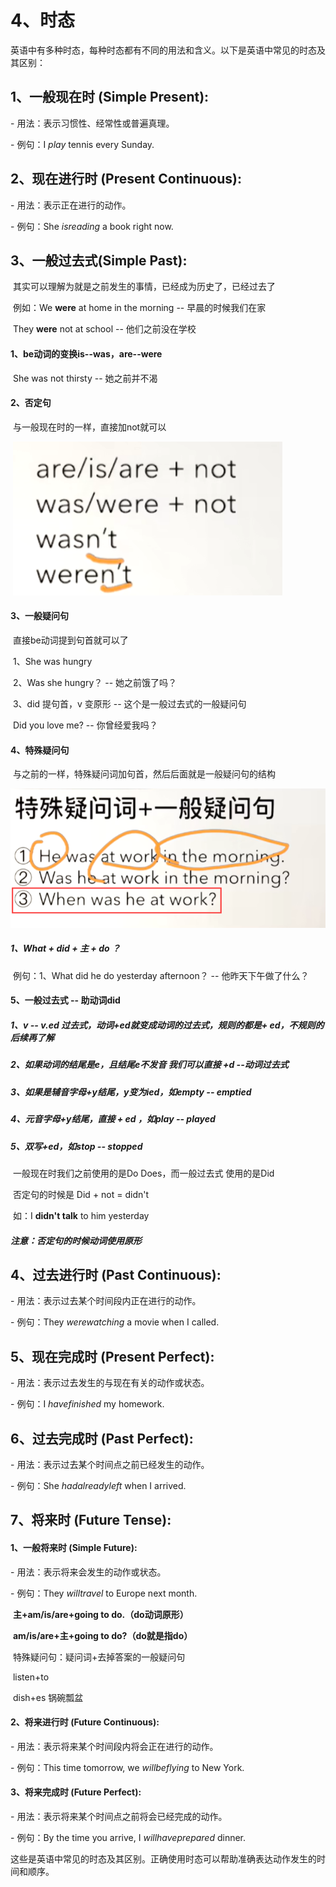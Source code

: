 # 4、时态



英语中有多种时态，每种时态都有不同的用法和含义。以下是英语中常见的时态及其区别：



## 1、一般现在时 (Simple Present):

 \- 用法：表示习惯性、经常性或普遍真理。

 \- 例句：I $play$ tennis every Sunday.

## 2、现在进行时 (Present Continuous):

 \- 用法：表示正在进行的动作。

 \- 例句：She $is reading$ a book right now.



## 3、一般过去式(Simple Past):

​		其实可以理解为就是之前发生的事情，已经成为历史了，已经过去了

​		例如：We **were** at home in the morning -- 早晨的时候我们在家

​			They **were** not at school -- 他们之前没在学校





#### 	1、be动词的变换is--was，are--were

​			She was not thirsty -- 她之前并不渴



#### 	2、否定句

​			与一般现在时的一样，直接加not就可以

​	![image-20241026184719176](./../../../.vuepress/public/images/image-20241026184719176.png)



#### 	3、一般疑问句

​		直接be动词提到句首就可以了

​	1、She was hungry

​	2、Was she hungry？  -- 她之前饿了吗？

​	3、did 提句首，v 变原形 -- 这个是一般过去式的一般疑问句

​			Did you love me? -- 你曾经爱我吗？

#### 	4、特殊疑问句

​	与之前的一样，特殊疑问词加句首，然后后面就是一般疑问句的结构

![image-20241026184943992](./../../../.vuepress/public/images/image-20241026184943992.png)



##### 	1、What + did + 主 + do ？

​			例句：1、What did he do yesterday afternoon？ -- 他昨天下午做了什么？



#### 	5、一般过去式 -- 助动词did

##### 		1、v -- v.ed 过去式，动词+ed就变成动词的过去式，规则的都是+ ed，不规则的后续再了解

##### 		2、如果动词的结尾是e，且结尾e不发音 我们可以直接 +d --动词过去式

##### 		3、如果是辅音字母+y结尾，y变为ied，如empty -- emptied

##### 		4、元音字母+y结尾，直接 + ed ，如play -- played

##### 		5、双写+ed，如stop -- stopped



​	一般现在时我们之前使用的是Do Does，而一般过去式 使用的是Did

​			否定句的时候是 Did + not = didn't

​			如：I **didn't talk** to him yesterday

##### 			注意：否定句的时候动词使用原形





## 4、过去进行时 (Past Continuous):

 \- 用法：表示过去某个时间段内正在进行的动作。

 \- 例句：They $were watching$ a movie when I called.

## 5、现在完成时 (Present Perfect):

 \- 用法：表示过去发生的与现在有关的动作或状态。

 \- 例句：I $have finished$ my homework.

## 6、过去完成时 (Past Perfect):

 \- 用法：表示过去某个时间点之前已经发生的动作。

 \- 例句：She $had already left$ when I arrived.

## 7、将来时 (Future Tense):

####   	1、一般将来时 (Simple Future):

  \- 用法：表示将来会发生的动作或状态。

  \- 例句：They $will travel$ to Europe next month.

​	**主+am/is/are+going to do.（do动词原形）**

​	**am/is/are+主+going to do?（do就是指do）**

​	特殊疑问句：疑问词+去掉答案的一般疑问句

​	listen+to  

​	dish+es 锅碗瓢盆 





####   	2、将来进行时 (Future Continuous):

  \- 用法：表示将来某个时间段内将会正在进行的动作。

  \- 例句：This time tomorrow, we $will be flying$ to New York.



####   	3、将来完成时 (Future Perfect):

 \- 用法：表示将来某个时间点之前将会已经完成的动作。

 \- 例句：By the time you arrive, I $will have prepared$ dinner.











这些是英语中常见的时态及其区别。正确使用时态可以帮助准确表达动作发生的时间和顺序。











































